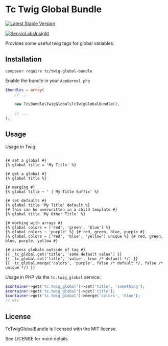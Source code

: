 Tc Twig Global Bundle
=====================

[![Latest Stable Version](https://poser.pugx.org/tc/twig-global-bundle/v/stable)](https://packagist.org/packages/tc/twig-global-bundle)

[![SensioLabsInsight](https://insight.sensiolabs.com/projects/a1664a0d-7f13-49ae-8085-ef83f3e4baf8/big.png)](https://insight.sensiolabs.com/projects/a1664a0d-7f13-49ae-8085-ef83f3e4baf8)

Provides some useful twig tags for global variables.


Installation
------------

```
composer require tc/twig-global-bundle
```

Enable the bundle in your `AppKernel.php`

```php
$bundles = array(
    // ...
    
    new Tc\Bundle\TwigGlobal\TcTwigGlobalBundle(),
    
    // ...
);
```


Usage
------

Usage in Twig:

```twig

{# set a global #}
{% global title = 'My Title' %}

{# get a global #}
{% global title %}

{# merging #}
{% global title ~ ' | My Title Suffix' %}

{# set defaults #}
{% global title 'My Title' default %}
{# this can be overwritten in a child template #}
{% global title 'My Other Title' %}

{# working with arrays #}
{% global colors = ['red', 'green', 'blue'] %}
{% global colors ~ 'purple' %} {# red, green, blue, purple #}
{% global colors ~ ['red', 'blue', 'yellow'] unique %} {# red, green, blue, purple, yellow #}

{# access globals outside of tag #}
{{ _tc_global.get('title', 'some default value') }}
{{ _tc_global.set('title', 'value', true /* default */) }}
{{ _tc_global.merge('colors', 'purple', false /* default */, false /* unique */) }}

```

Usage in PHP via the `tc.twig_global` service:

```php
$container->get('tc.twig_global')->set('title', 'something');
$container->get('tc.twig_global')->get('title');
$container->get('tc.twig_global')->merge('colors', 'blue');
// etc
```


License
-------

TcTwigGlobalBundle is licensed with the MIT license.

See LICENSE for more details.
